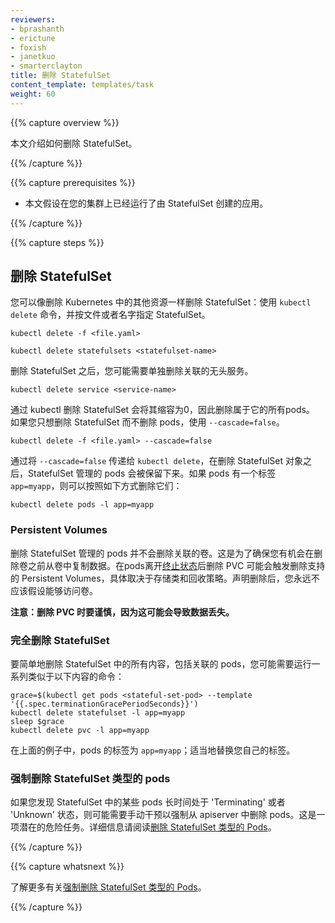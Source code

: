 ```yaml
---
reviewers:
- bprashanth
- erictune
- foxish
- janetkuo
- smarterclayton
title: 删除 StatefulSet
content_template: templates/task
weight: 60
---
```


{{% capture overview %}}

<!--
This task shows you how to delete a StatefulSet.
--->
本文介绍如何删除 StatefulSet。

{{% /capture %}}

{{% capture prerequisites %}}

<!--
* This task assumes you have an application running on your cluster represented by a StatefulSet.
--->
* 本文假设在您的集群上已经运行了由 StatefulSet 创建的应用。

{{% /capture %}}

{{% capture steps %}}

## 删除 StatefulSet

<!--
You can delete a StatefulSet in the same way you delete other resources in Kubernetes: use the `kubectl delete` command, and specify the StatefulSet either by file or by name.
--->
您可以像删除 Kubernetes 中的其他资源一样删除 StatefulSet：使用 `kubectl delete` 命令，并按文件或者名字指定 StatefulSet。

```shell
kubectl delete -f <file.yaml>
```

```shell
kubectl delete statefulsets <statefulset-name>
```

<!--
You may need to delete the associated headless service separately after the StatefulSet itself is deleted.
--->
删除 StatefulSet 之后，您可能需要单独删除关联的无头服务。

```shell
kubectl delete service <service-name>
```

<!--
Deleting a StatefulSet through kubectl will scale it down to 0, thereby deleting all pods that are a part of it.
If you want to delete just the StatefulSet and not the pods, use `--cascade=false`.
--->
通过 kubectl 删除 StatefulSet 会将其缩容为0，因此删除属于它的所有pods。
如果您只想删除 StatefulSet 而不删除 pods，使用 `--cascade=false`。

```shell
kubectl delete -f <file.yaml> --cascade=false
```

<!--
By passing `--cascade=false` to `kubectl delete`, the Pods managed by the StatefulSet are left behind even after the StatefulSet object itself is deleted. If the pods have a label `app=myapp`, you can then delete them as follows:
--->
通过将 `--cascade=false` 传递给 `kubectl delete`，在删除 StatefulSet 对象之后，StatefulSet 管理的 pods 会被保留下来。如果 pods 有一个标签 `app=myapp`，则可以按照如下方式删除它们：

```shell
kubectl delete pods -l app=myapp
```

### Persistent Volumes

<!--
Deleting the Pods in a StatefulSet will not delete the associated volumes. This is to ensure that you have the chance to copy data off the volume before deleting it. Deleting the PVC after the pods have left the [terminating state](/docs/concepts/workloads/pods/pod/#termination-of-pods) might trigger deletion of the backing Persistent Volumes depending on the storage class and reclaim policy. You should never assume ability to access a volume after claim deletion.
--->
删除 StatefulSet 管理的 pods 并不会删除关联的卷。这是为了确保您有机会在删除卷之前从卷中复制数据。在pods离开[终止状态](/docs/concepts/workloads/pods/pod/#termination-of-pods)后删除 PVC 可能会触发删除支持的 Persistent Volumes，具体取决于存储类和回收策略。声明删除后，您永远不应该假设能够访问卷。

<!--
**Note: Use caution when deleting a PVC, as it may lead to data loss.**
--->
**注意：删除 PVC 时要谨慎，因为这可能会导致数据丢失。**

<!--
### Complete deletion of a StatefulSet
--->
### 完全删除 StatefulSet

<!--
To simply delete everything in a StatefulSet, including the associated pods, you can run a series of commands similar to the following:
--->
要简单地删除 StatefulSet 中的所有内容，包括关联的 pods，您可能需要运行一系列类似于以下内容的命令：

```shell
grace=$(kubectl get pods <stateful-set-pod> --template '{{.spec.terminationGracePeriodSeconds}}')
kubectl delete statefulset -l app=myapp
sleep $grace
kubectl delete pvc -l app=myapp

```

<!--
In the example above, the Pods have the label `app=myapp`; substitute your own label as appropriate.
--->
在上面的例子中，pods 的标签为 `app=myapp`；适当地替换您自己的标签。

<!--
### Force deletion of StatefulSet pods
--->
### 强制删除 StatefulSet 类型的 pods

<!--
If you find that some pods in your StatefulSet are stuck in the 'Terminating' or 'Unknown' states for an extended period of time, you may need to manually intervene to forcefully delete the pods from the apiserver. This is a potentially dangerous task. Refer to [Deleting StatefulSet Pods](/docs/tasks/manage-stateful-set/delete-pods/) for details.
--->
如果您发现 StatefulSet 中的某些 pods 长时间处于 'Terminating' 或者 'Unknown' 状态，则可能需要手动干预以强制从 apiserver 中删除 pods。这是一项潜在的危险任务。详细信息请阅读[删除 StatefulSet 类型的 Pods](/docs/tasks/manage-stateful-set/delete-pods/)。

{{% /capture %}}

{{% capture whatsnext %}}

<!--
Learn more about [force deleting StatefulSet Pods](/docs/tasks/run-application/force-delete-stateful-set-pod/).
--->
了解更多有关[强制删除 StatefulSet 类型的 Pods](/docs/tasks/run-application/force-delete-stateful-set-pod/)。

{{% /capture %}}